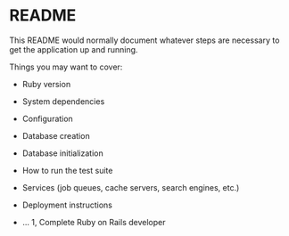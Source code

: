 # README

This README would normally document whatever steps are necessary to get the
application up and running.

Things you may want to cover:   

* Ruby version

* System dependencies

* Configuration

* Database creation

* Database initialization

* How to run the test suite

* Services (job queues, cache servers, search engines, etc.)

* Deployment instructions

* ...
1, Complete Ruby on Rails developer
